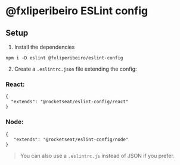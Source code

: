 # @fxliperibeiro ESLint config

## Setup

1. Install the dependencies
```
npm i -D eslint @fxliperibeiro/eslint-config
```

2. Create a `.eslintrc.json` file extending the config:

### React:
```
{
  "extends": "@rocketseat/eslint-config/react"
}
```
### Node:
```
{
   "extends": "@rocketseat/eslint-config/node"
}
```

> You can also use a `.eslintrc.js` instead of JSON if you prefer.
